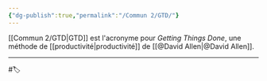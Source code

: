 ```yaml
---
{"dg-publish":true,"permalink":"/Commun 2/GTD/"}
---
```


[[Commun 2/GTD\|GTD]] est l'acronyme pour *Getting Things Done*, une méthode de [[productivité\|productivité]] de [[@David Allen\|@David Allen]].

---
#🏷️ 